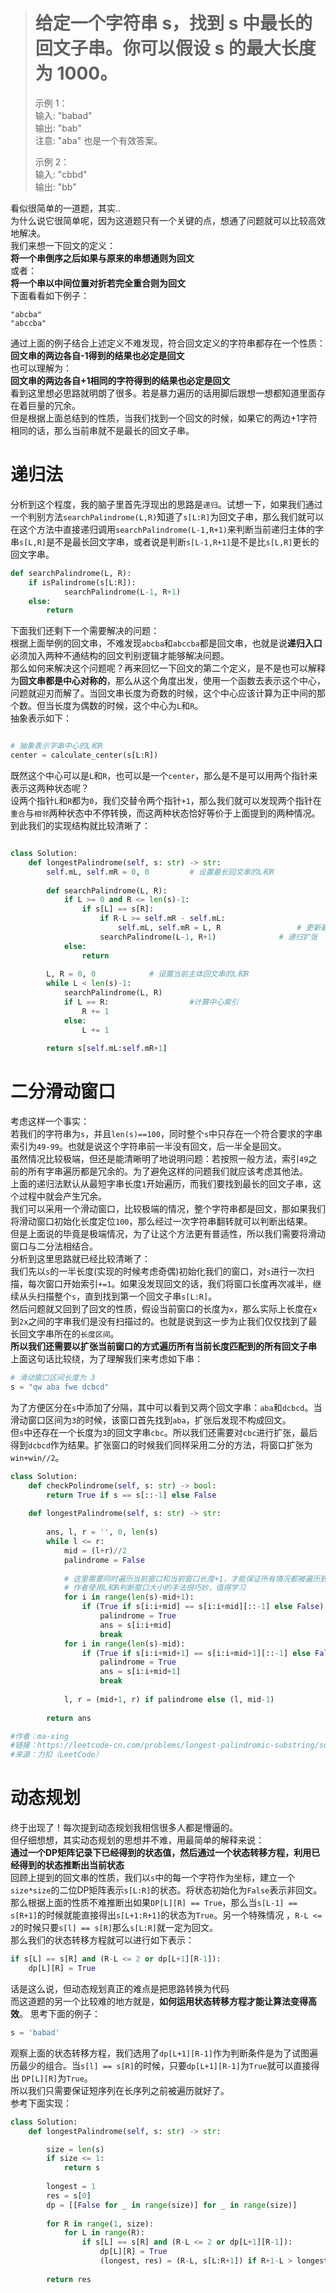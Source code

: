 ># 给定一个字符串 s，找到 s 中最长的回文子串。你可以假设 s 的最大长度为 1000。 
>  
>示例 1：  
>输入: "babad"  
>输出: "bab"  
>注意: "aba" 也是一个有效答案。  
>  
>示例 2：  
>输入: "cbbd"  
>输出: "bb"  

看似很简单的一道题，其实..  
为什么说它很简单呢，因为这道题只有一个关键的点，想通了问题就可以比较高效地解决。  
我们来想一下回文的定义：  
**将一个串倒序之后如果与原来的串想通则为回文**  
或者：  
**将一个串以中间位置对折若完全重合则为回文**  
下面看看如下例子：  
```
"abcba"
"abccba"  
```  
通过上面的例子结合上述定义不难发现，符合回文定义的字符串都存在一个性质：  
**回文串的两边各自-1得到的结果也必定是回文**  
也可以理解为：  
**回文串的两边各自+1相同的字符得到的结果也必定是回文**  
看到这里想必思路就明朗了很多。若是暴力遍历的话用脚后跟想一想都知道里面存在着巨量的冗余。  
但是根据上面总结到的性质，当我们找到一个回文的时候，如果它的两边+1字符相同的话，那么当前串就不是最长的回文子串。
  
# 递归法
分析到这个程度，我的脑子里首先浮现出的思路是`递归`。试想一下，如果我们通过一个判别方法`searchPalindrome(L,R)`知道了`s[L:R]`为回文子串，那么我们就可以在这个方法中直接递归调用`searchPalindrome(L-1,R+1)`来判断当前递归主体的字串`s[L,R]`是不是最长回文字串，或者说是判断`s[L-1,R+1]`是不是比`s[L,R]`更长的回文字串。  
```python  
def searchPalindrome(L, R):
    if isPalindrome(s[L:R]):
            searchPalindrome(L-1, R+1)
    else:
        return
```
下面我们还剩下一个需要解决的问题：  
根据上面举例的回文串，不难发现`abcba`和`abccba`都是回文串，也就是说**递归入口**必须加入两种不通结构的回文判别逻辑才能够解决问题。  
那么如何来解决这个问题呢？再来回忆一下回文的第二个定义，是不是也可以解释为**回文串都是中心对称的**，那么从这个角度出发，使用一个函数去表示这个中心，问题就迎刃而解了。当回文串长度为奇数的时候，这个中心应该计算为正中间的那个数。但当长度为偶数的时候，这个中心为`L`和`R`。  
抽象表示如下：  
```python  

# 抽象表示字串中心的L和R
center = calculate_center(s[L:R])
```
既然这个中心可以是`L`和`R`，也可以是一个`center`，那么是不是可以用两个指针来表示这两种状态呢？  
设两个指针`L`和`R`都为`0`，我们交替令两个指针`+1`，那么我们就可以发现两个指针在`重合`与`相邻`两种状态中不停转换，而这两种状态恰好等价于上面提到的两种情况。  
到此我们的实现结构就比较清晰了：  
```python  

class Solution:
    def longestPalindrome(self, s: str) -> str:
        self.mL, self.mR = 0, 0         # 设置最长回文串的L和R
            
        def searchPalindrome(L, R):
            if L >= 0 and R <= len(s)-1:
                if s[L] == s[R]:
                    if R-L >= self.mR - self.mL:
                        self.mL, self.mR = L, R                 # 更新最长回文串
                    searchPalindrome(L-1, R+1)              # 递归扩张
            else:
                return
           
        L, R = 0, 0            # 设置当前主体回文串的L和R
        while L < len(s)-1:
            searchPalindrome(L, R)
            if L == R:                  #计算中心索引
                R += 1
            else:
                L += 1
            
        return s[self.mL:self.mR+1]
```  
  
# 二分滑动窗口
考虑这样一个事实：  
若我们的字符串为`s`，并且`len(s)==100`，同时整个`s`中只存在一个符合要求的字串索引为`49-99`。也就是说这个字符串前一半没有回文，后一半全是回文。  
虽然情况比较极端，但还是能清晰明了地说明问题：若按照一般方法，索引`49`之前的所有字串遍历都是冗余的。为了避免这样的问题我们就应该考虑其他法。  
上面的递归法默认从最短字串长度`1`开始遍历，而我们要找到最长的回文子串，这个过程中就会产生冗余。  
我们可以采用一个滑动窗口，比较极端的情况，整个字符串都是回文，那如果我们将滑动窗口初始化长度定位`100`，那么经过一次字符串翻转就可以判断出结果。  
但是上面说的毕竟是极端情况，为了让这个方法更有普适性，所以我们需要将滑动窗口与二分法相结合。  
分析到这里思路就已经比较清晰了：  
我们先以`s`的一半长度(实现的时候考虑奇偶)初始化我们的窗口，对`s`进行一次扫描，每次窗口开始索引`+=1`。如果没发现回文的话，我们将窗口长度再次减半，继续从头扫描整个`s`，直到找到第一个回文子串`s[L:R]`。  
然后问题就又回到了回文的性质，假设当前窗口的长度为`x`，那么实际上长度在`x`到`2x`之间的字串我们是没有扫描过的。也就是说到这一步为止我们仅仅找到了最长回文字串所在的`长度区间`。  
**所以我们还需要以扩张当前窗口的方式遍历所有当前长度匹配到的所有回文子串**  
上面这句话比较绕，为了理解我们来考虑如下串：  
```python 
# 滑动窗口区间长度为 3
s = "qw aba fwe dcbcd"
```
为了方便区分在`s`中添加了分隔，其中可以看到又两个回文字串：`aba`和`dcbcd`。当滑动窗口区间为`3`的时候，该窗口首先找到`aba`，扩张后发现不构成回文。  
但`s`中还存在一个长度为`3`的回文字串`cbc`。所以我们还需要对`cbc`进行扩张，最后得到`dcbcd`作为结果。扩张窗口的时候我们同样采用二分的方法，将窗口扩张为`win+win//2`。  
```python 
class Solution:   
    def checkPolindrome(self, s: str) -> bool:
        return True if s == s[::-1] else False
    
    def longestPalindrome(self, s: str) -> str:
        
        ans, l, r = '', 0, len(s)
        while l <= r:
            mid = (l+r)//2
            palindrome = False
            
            # 这里需要同时遍历当前窗口和当前窗口长度+1，才能保证所有情况都被遍历到
            # 作者使用L和R判断窗口大小的手法很巧妙，值得学习
            for i in range(len(s)-mid+1):       
                if (True if s[i:i+mid] == s[i:i+mid][::-1] else False):
                    palindrome = True
                    ans = s[i:i+mid]
                    break
            for i in range(len(s)-mid):
                if (True if s[i:i+mid+1] == s[i:i+mid+1][::-1] else False):
                    palindrome = True
                    ans = s[i:i+mid+1]
                    break   
                    
            l, r = (mid+1, r) if palindrome else (l, mid-1)
            
        return ans

#作者：ma-xing
#链接：https://leetcode-cn.com/problems/longest-palindromic-substring/solution/ti-gong-yi-chong-xin-de-si-lu-er-fen-fa-by-ma-xing/
#来源：力扣（LeetCode）
```

# 动态规划  
终于出现了！每次提到动态规划我相信很多人都是懵逼的。  
但仔细想想，其实动态规划的思想并不难，用最简单的解释来说：  
**通过一个DP矩阵记录下已经得到的状态值，然后通过一个状态转移方程，利用已经得到的状态推断出当前状态**  
回顾上提到的回文串的性质，我们以`s`中的每一个字符作为坐标，建立一个`size*size`的二位DP矩阵表示`s[L:R]`的状态。将状态初始化为`False`表示非回文。那么根据上面的性质不难推断出如果`DP[L][R] == True`，那么当`s[L-1] == s[R+1]`的时候就能直接得出`s[L+1:R+1]`的状态为`True`。另一个特殊情况 ，`R-L <= 2`的时候只要`s[l] == s[R]`那么`s[L:R]`就一定为回文。  
那么我们的状态转移方程就可以进行如下表示：  
```python 
if s[L] == s[R] and (R-L <= 2 or dp[L+1][R-1]):
    dp[L][R] = True
```
话是这么说，但动态规划真正的难点是把思路转换为代码  
而这道题的另一个比较难的地方就是，**如何运用状态转移方程才能让算法变得高效**。 
思考下面的例子：  
```python  
s = 'babad'
```
观察上面的状态转移方程，我们选用了`dp[L+1][R-1]`作为判断条件是为了试图遍历最少的组合。当`s[l] == s[R]`的时候，只要`dp[L+1][R-1]`为`True`就可以直接得出 `DP[L][R]`为`True`。  
所以我们只需要保证短序列在长序列之前被遍历就好了。  
参考下面实现：  
```python  
class Solution:   
    def longestPalindrome(self, s: str) -> str:

        size = len(s)
        if size <= 1:
            return s
        
        longest = 1
        res = s[0]
        dp = [[False for _ in range(size)] for _ in range(size)]
        
        for R in range(1, size):
            for L in range(R):
                if s[L] == s[R] and (R-L <= 2 or dp[L+1][R-1]):
                    dp[L][R] = True
                    (longest, res) = (R-L, s[L:R+1]) if R+1-L > longest else (longest, res)
        
        return res
```